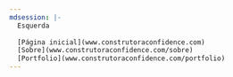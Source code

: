 ```yaml
---
mdsession: |-
  Esquerda 
   
  [Página inicial](www.construtoraconfidence.com) 
  [Sobre](www.construtoraconfidence.com/sobre) 
  [Portfolio](www.construtoraconfidence.com/portfolio)
---
```

